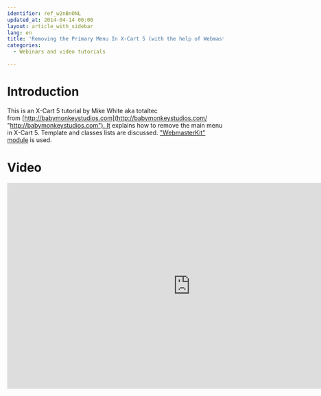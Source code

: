 ```yaml
---
identifier: ref_w2nBnONL
updated_at: 2014-04-14 00:00
layout: article_with_sidebar
lang: en
title: 'Removing the Primary Menu In X-Cart 5 (with the help of WebmasterKit): Tutorial by Mike White'
categories:
  - Webinars and video tutorials

---
```



# Introduction

This is an X-Сart 5 tutorial by Mike White aka totaltec from [http://babymonkeystudios.com](http://babymonkeystudios.com/ "http://babymonkeystudios.com"). It explains how to remove the main menu in X-Cart 5. Template and classes lists are discussed. ["WebmasterKit" module](http://market.x-cart.com/addons/webmaster-kit.html) is used.

# Video

<iframe class="youtube-player" type="text/html" style="width: 853px; height: 480px" src="http://www.youtube.com/embed/byLG9q13pxk" frameborder="0"></iframe>